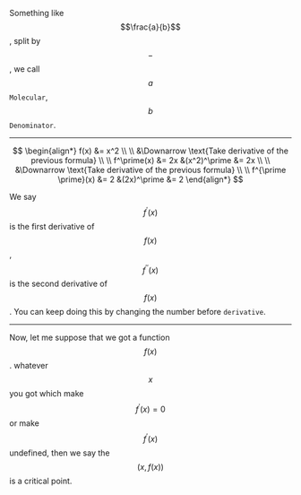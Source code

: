 Something like $$\frac{a}{b}$$, split by $$-$$, we call $$a$$ `Molecular`, $$b$$ `Denominator`.
___

$$
\begin{align*}
f(x) &= x^2    
\\ \\ 
&\Downarrow \text{Take derivative of the previous formula} 
\\ \\
f^\prime(x) &= 2x    &(x^2)^\prime &= 2x
\\ \\
&\Downarrow \text{Take derivative of the previous formula}
\\ \\
f^{\prime \prime}(x) &= 2    &(2x)^\prime &= 2
\end{align*}
$$

We say $$f^\prime(x)$$ is the first derivative of $$f(x)$$, $$f^{\prime \prime}(x)$$ is the second derivative of $$f(x)$$. You can keep doing this by changing the number before `derivative`.
___

Now, let me suppose that we got a function $$f(x)$$. whatever $$x$$ you got which make $$f^\prime(x) = 0$$ or make $$f^\prime(x)$$ undefined, then we say the $$(x, f(x))$$ is a critical point.

